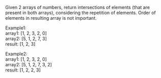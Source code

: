 <p>Given 2 arrays of numbers, return intersections of elements (that are present in both arrays), considering the repetition of elements.
Order of elements in resulting array is not important.</p>
<p>Example1:
<br>array1: [1, 2, 3, 2, 0]
<br>array2: [5, 1, 2, 7, 3]
<br>result: [1, 2, 3]
</p>
<p>Example2:
<br>array1: [1, 2, 3, 2, 0]
<br>array2: [5, 1, 2, 7, 3, 2]
<br>result: [1, 2, 2, 3]
</p>